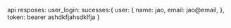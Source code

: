 api resposes:
    user_login: 
      sucesses:{
        user: {
          name: jao,
          email: jao@email,
          },
        token: bearer ashdkfjahsdklfja
      }